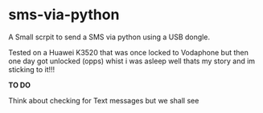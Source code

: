 sms-via-python
==============

 A Small scrpit to send a SMS via python using a USB dongle.
 
Tested on a Huawei K3520 that was once locked to Vodaphone but then one day got unlocked (opps) whist i was asleep well thats my story and im sticking to it!!!


**TO DO**

Think about checking for Text messages but we shall see
